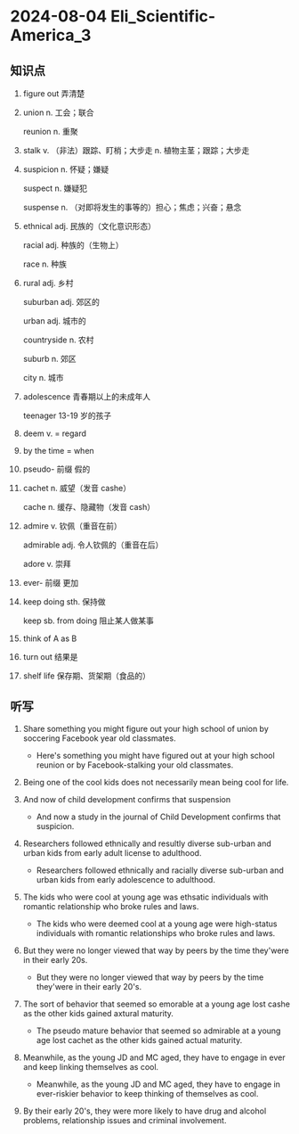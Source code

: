 # 2024-08-04 Eli_Scientific-America_3

## 知识点

1. figure out 弄清楚

2. union n. 工会；联合

   reunion n. 重聚

3. stalk v. （非法）跟踪、盯梢；大步走 n. 植物主茎；跟踪；大步走

4. suspicion n. 怀疑；嫌疑

   suspect n. 嫌疑犯

   suspense n. （对即将发生的事等的）担心；焦虑；兴奋；悬念

5. ethnical adj. 民族的（文化意识形态）

   racial adj. 种族的（生物上）

   race n. 种族

6. rural adj. 乡村

   suburban adj. 郊区的

   urban adj. 城市的

   countryside n. 农村

   suburb n. 郊区

   city n. 城市

7. adolescence 青春期以上的未成年人

   teenager 13-19 岁的孩子

8. deem v. = regard

9. by the time = when

10. pseudo- 前缀 假的

11. cachet n. 威望（发音 cashe）

    cache n. 缓存、隐藏物（发音 cash）

12. admire v. 钦佩（重音在前）

    admirable adj. 令人钦佩的（重音在后）

    adore v. 崇拜

13. ever- 前缀 更加

14. keep doing sth. 保持做

    keep sb. from doing 阻止某人做某事

15. think of A as B

16. turn out 结果是

17. shelf life 保存期、货架期（食品的）

## 听写

1. Share something you might figure out your high school of union by soccering Facebook year old classmates.

   - Here's something you might have figured out at your high school reunion or by Facebook-stalking your old classmates.

2. Being one of the cool kids does not necessarily mean being cool for life.

3. And now of child development confirms that suspension

   - And now a study in the journal of Child Development confirms that suspicion.

4. Researchers followed ethnically and resultly diverse sub-urban and urban kids from early adult license to adulthood.

   - Researchers followed ethnically and racially diverse sub-urban and urban kids from early adolescence to adulthood.

5. The kids who were cool at young age was ethsatic individuals with romantic relationship who broke rules and laws.

   - The kids who were deemed cool at a young age were high-status individuals with romantic relationships who broke rules and laws.

6. But they were no longer viewed that way by peers by the time they'were in their early 20s.

   - But they were no longer viewed that way by peers by the time they'were in their early 20's.

7. The sort of behavior that seemed so emorable at a young age lost cashe as the other kids gained axtural maturity.

   - The pseudo mature behavior that seemed so admirable at a young age lost cachet as the other kids gained actual maturity.

8. Meanwhile, as the young JD and MC aged, they have to engage in ever and keep linking themselves as cool.

   - Meanwhile, as the young JD and MC aged, they have to engage in ever-riskier behavior to keep thinking of themselves as cool.

9. By their early 20's, they were more likely to have drug and alcohol problems, relationship issues and criminal involvement.
